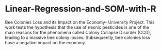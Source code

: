 # Linear-Regression-and-SOM-with-R
Bee Colonies Loss and its Impact on the Economy- University Project. This work tests the hypothesis that the use of neonic pesticides is one of the main reasons for the phenomena called Colony Collapse Disorder (CCD), leading to a massive bee colony losses. Subsequently, bee colonies loss have a negative impact on the economy. 

